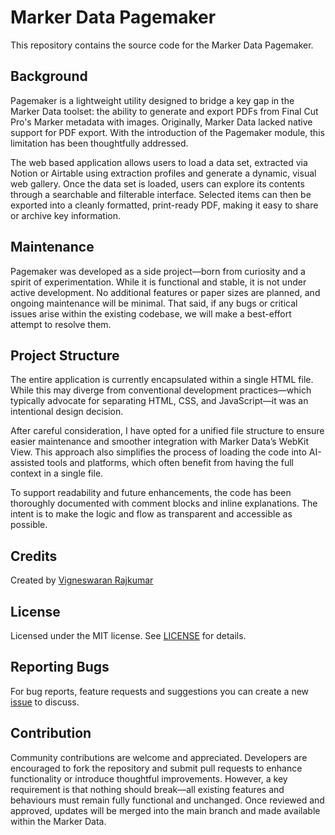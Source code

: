 # Marker Data Pagemaker

This repository contains the source code for the Marker Data Pagemaker.

## Background

Pagemaker is a lightweight utility designed to bridge a key gap in the Marker Data toolset: the ability to generate and export PDFs from Final Cut Pro's Marker metadata with images. Originally, Marker Data lacked native support for PDF export. With the introduction of the Pagemaker module, this limitation has been thoughtfully addressed.

The web based application allows users to load a data set, extracted via Notion or Airtable using extraction profiles and generate a dynamic, visual web gallery. Once the data set is loaded, users can explore its contents through a searchable and filterable interface. Selected items can then be exported into a cleanly formatted, print-ready PDF, making it easy to share or archive key information.

## Maintenance

Pagemaker was developed as a side project—born from curiosity and a spirit of experimentation. While it is functional and stable, it is not under active development. No additional features or paper sizes are planned, and ongoing maintenance will be minimal. That said, if any bugs or critical issues arise within the existing codebase, we will make a best-effort attempt to resolve them.

## Project Structure

The entire application is currently encapsulated within a single HTML file. While this may diverge from conventional development practices—which typically advocate for separating HTML, CSS, and JavaScript—it was an intentional design decision.

After careful consideration, I have opted for a unified file structure to ensure easier maintenance and smoother integration with Marker Data’s WebKit View. This approach also simplifies the process of loading the code into AI-assisted tools and platforms, which often benefit from having the full context in a single file.

To support readability and future enhancements, the code has been thoroughly documented with comment blocks and inline explanations. The intent is to make the logic and flow as transparent and accessible as possible.

## Credits

Created by [Vigneswaran Rajkumar](https://bsky.app/profile/vigneswaranrajkumar.com)

## License

Licensed under the MIT license. See [LICENSE](https://github.com/TheAcharya/MarkerData-Pagemaker/blob/main/LICENSE) for details.

## Reporting Bugs

For bug reports, feature requests and suggestions you can create a new [issue](https://github.com/TheAcharya/MarkerData-Pagemaker/issues) to discuss.

## Contribution

Community contributions are welcome and appreciated. Developers are encouraged to fork the repository and submit pull requests to enhance functionality or introduce thoughtful improvements. However, a key requirement is that nothing should break—all existing features and behaviours must remain fully functional and unchanged. Once reviewed and approved, updates will be merged into the main branch and made available within the Marker Data.